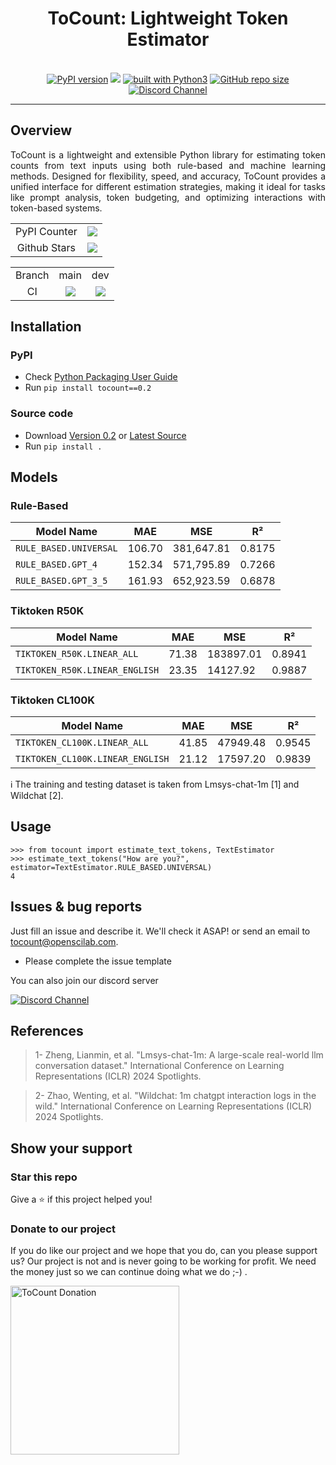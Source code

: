 <div align="center">
    <h1>ToCount: Lightweight Token Estimator</h1>
    <br/>
    <a href="https://badge.fury.io/py/tocount"><img src="https://badge.fury.io/py/tocount.svg" alt="PyPI version"></a>
    <a href="https://codecov.io/gh/openscilab/tocount"><img src="https://codecov.io/gh/openscilab/tocount/branch/dev/graph/badge.svg?token=T9T0EPB3V2"></a>
    <a href="https://www.python.org/"><img src="https://img.shields.io/badge/built%20with-Python3-green.svg" alt="built with Python3"></a>
    <a href="https://github.com/openscilab/tocount"><img alt="GitHub repo size" src="https://img.shields.io/github/repo-size/openscilab/tocount"></a>
    <a href="https://discord.gg/X8ExzygDGf"><img src="https://img.shields.io/discord/1064533716615049236.svg" alt="Discord Channel"></a>
</div>

----------


## Overview
<p align="justify">
ToCount is a lightweight and extensible Python library for estimating token counts from text inputs using both rule-based and machine learning methods. Designed for flexibility, speed, and accuracy, ToCount provides a unified interface for different estimation strategies, making it ideal for tasks like prompt analysis, token budgeting, and optimizing interactions with token-based systems.
</p>

<table>
    <tr>
        <td align="center">PyPI Counter</td>
        <td align="center">
            <a href="https://pepy.tech/projects/tocount">
                <img src="https://static.pepy.tech/badge/tocount">
            </a>
        </td>
    </tr>
    <tr>
        <td align="center">Github Stars</td>
        <td align="center">
            <a href="https://github.com/openscilab/tocount">
                <img src="https://img.shields.io/github/stars/openscilab/tocount.svg?style=social&label=Stars">
            </a>
        </td>
    </tr>
</table>
<table>
    <tr> 
        <td align="center">Branch</td>
        <td align="center">main</td>
        <td align="center">dev</td>
    </tr>
    <tr>
        <td align="center">CI</td>
        <td align="center">
            <img src="https://github.com/openscilab/tocount/actions/workflows/test.yml/badge.svg?branch=main">
        </td>
        <td align="center">
            <img src="https://github.com/openscilab/tocount/actions/workflows/test.yml/badge.svg?branch=dev">
            </td>
    </tr>
</table>


## Installation

### PyPI
- Check [Python Packaging User Guide](https://packaging.python.org/installing/)
- Run `pip install tocount==0.2`
### Source code
- Download [Version 0.2](https://github.com/openscilab/tocount/archive/v0.2.zip) or [Latest Source](https://github.com/openscilab/tocount/archive/dev.zip)
- Run `pip install .`

## Models

### Rule-Based


| Model Name                 |   MAE   |     MSE     |   R²   |
|----------------------------|---------|-------------|--------|
| `RULE_BASED.UNIVERSAL`     | 106.70  | 381,647.81  | 0.8175 |
| `RULE_BASED.GPT_4`         | 152.34  | 571,795.89  | 0.7266 |
| `RULE_BASED.GPT_3_5`       | 161.93  | 652,923.59  | 0.6878 |

### Tiktoken R50K

| Model Name                          |   MAE   |     MSE     |   R²   |
|-------------------------------------|---------|-------------|--------|
| `TIKTOKEN_R50K.LINEAR_ALL`          |  71.38  |  183897.01  | 0.8941 |
| `TIKTOKEN_R50K.LINEAR_ENGLISH`      |  23.35  |  14127.92   | 0.9887 |

### Tiktoken CL100K

| Model Name                          |   MAE   |     MSE     |   R²   |
|-------------------------------------|---------|-------------|--------|
| `TIKTOKEN_CL100K.LINEAR_ALL`        |  41.85  |  47949.48   | 0.9545 |
| `TIKTOKEN_CL100K.LINEAR_ENGLISH`    |  21.12  |  17597.20   | 0.9839 |


ℹ️ The training and testing dataset is taken from Lmsys-chat-1m [1] and Wildchat [2].

## Usage

```pycon
>>> from tocount import estimate_text_tokens, TextEstimator
>>> estimate_text_tokens("How are you?", estimator=TextEstimator.RULE_BASED.UNIVERSAL)
4
```

## Issues & bug reports

Just fill an issue and describe it. We'll check it ASAP! or send an email to [tocount@openscilab.com](mailto:tocount@openscilab.com "tocount@openscilab.com"). 

- Please complete the issue template

You can also join our discord server

<a href="https://discord.gg/X8ExzygDGf">
  <img src="https://img.shields.io/discord/1064533716615049236.svg?style=for-the-badge" alt="Discord Channel">
</a>

## References

<blockquote>1- Zheng, Lianmin, et al. "Lmsys-chat-1m: A large-scale real-world llm conversation dataset." International Conference on Learning Representations (ICLR) 2024 Spotlights.</blockquote>

<blockquote>2- Zhao, Wenting, et al. "Wildchat: 1m chatgpt interaction logs in the wild." International Conference on Learning Representations (ICLR) 2024 Spotlights.</blockquote>

## Show your support


### Star this repo

Give a ⭐️ if this project helped you!

### Donate to our project
If you do like our project and we hope that you do, can you please support us? Our project is not and is never going to be working for profit. We need the money just so we can continue doing what we do ;-) .			

<a href="https://openscilab.com/#donation" target="_blank"><img src="https://github.com/openscilab/tocount/raw/main/otherfiles/donation.png" width="270" alt="ToCount Donation"></a>
